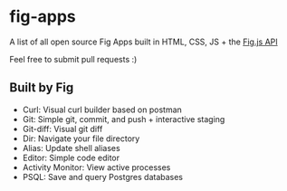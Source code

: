 # fig-apps
A list of all open source Fig Apps built in HTML, CSS, JS + the [Fig.js API](https://docs.withfig.com/apps)

Feel free to submit pull requests :)

## Built by Fig
* Curl: Visual curl builder based on postman
* Git: Simple git, commit, and push + interactive staging
* Git-diff: Visual git diff
* Dir: Navigate your file directory
* Alias: Update shell aliases
* Editor: Simple code editor
* Activity Monitor: View active processes
* PSQL: Save and query Postgres databases
